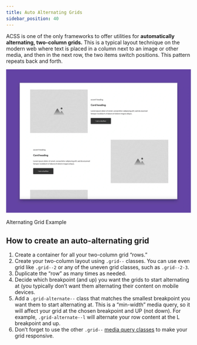 ```yaml
---
title: Auto Alternating Grids
sidebar_position: 40
---
```


ACSS is one of the only frameworks to offer utilities for **automatically alternating, two-column grids.** This is a typical layout technique on the modern web where text is placed in a column next to an image or other media, and then in the next row, the two items switch positions. This pattern repeats back and forth.

![Alternating Grid Example](img/alternating-grid-scaled.webp)

Alternating Grid Example

## How to create an auto-alternating grid

1.  Create a container for all your two-column grid “rows.”
2.  Create your two-column layout using `.grid--` classes. You can use even grid like `.grid--2` or any of the uneven grid classes, such as `.grid--2-3`.
3.  Duplicate the “row” as many times as needed.
4.  Decide which breakpoint (and up) you want the grids to start alternating at (you typically don’t want them alternating their content on mobile devices.
5.  Add a `.grid-alternate--` class that matches the smallest breakpoint you want them to start alternating at. This is a “min-width” media query, so it will affect your grid at the chosen breakpoint and UP (not down). For example, `.grid-alternate--l` will alternate your row content at the L breakpoint and up.
6.  Don’t forget to use the other `.grid--` [media query classes](grid-classes-standard.md) to make your grid responsive.
